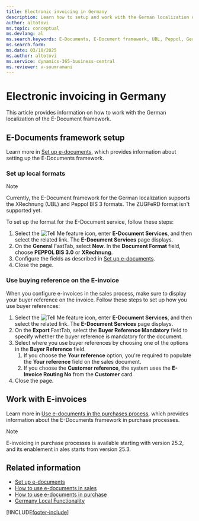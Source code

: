 ```yaml
---
title: Electronic invoicing in Germany
description: Learn how to setup and work with the German localization of the E-Document framework.
author: altotovi
ms.topic: conceptual
ms.devlang: al
ms.search.keywords: E-Documents, E-Document framework, UBL, Peppol, German version
ms.search.form: 
ms.date: 03/10/2025
ms.author: altotovi
ms.service: dynamics-365-business-central
ms.reviewer: v-soumramani
---
```


# Electronic invoicing in Germany

This article provides information on how to work with the German localization of the E-Document framework.

## E-Documents framework setup

Learn more in [Set up e-documents](../../finance-how-setup-edocuments.md), which provides information about setting up the E-Documents framework.

### Set up local formats  

> [!NOTE]
> Currently, the E-Document framework for the German localization supports the XRechnung (UBL) and Peppol BIS 3 formats. The ZUGFeRD format isn't supported yet.

To set up the format for the E-Document service, follow these steps:  

1. Select the ![Tell Me feature](../../media/ui-search/search_small.png "Tell me what you want to do") icon, enter **E-Document Services**, and then select the related link. The **E-Document Services** page displays.
1. On the **General** FastTab, select **New**. In the **Document Format** field, choose **PEPPOL BIS 3.0** or **XRechnung**.  
1. Configure the fields as described in [Set up e-documents](../../finance-how-setup-edocuments.md).
1. Close the page.

### Use buying reference on the E-invoice

When you configure e-invoices in the sales process, make sure to display your buyer reference on the invoice. Follow these steps to set up how you use buyer references:  

1. Select the ![Tell Me feature](../../media/ui-search/search_small.png "Tell me what you want to do") icon, enter **E-Document Services**, and then select the related link. The **E-Document Services** page displays.
1. On the **Export** FastTab, select the **Buyer Reference Mandatory** field to specify whether the buyer reference is mandatory for the document.
1. Select where you use buyer references by choosing one of the options in the **Buyer Reference** field.  
   1. If you choose the **Your reference** option, you're required to populate the **Your reference** field on the sales document.
   1. If you choose the **Customer reference**, the system uses the **E-Invoice Routing No** from the **Customer** card.  
1. Close the page.

## Work with E-invoices

Learn more in [Use e-documents in the purchases process](../../finance-how-use-edocuments.md), which provides information about the E-Documents framework in purchase processes.  

> [!NOTE]
> E-invoicing in purchase processes is available starting with version 25.2, and its enablement in ales starts from version 25.3.  

## Related information

- [Set up e-documents](../../finance-how-setup-edocuments.md)  
- [How to use e-documents in sales](../../finance-how-use-edocuments.md)  
- [How to use e-documents in purchase](../../finance-how-use-edocuments-purchase.md)  
- [Germany Local Functionality](germany-local-functionality.md)  

[!INCLUDE[footer-include](../../includes/footer-banner.md)]
